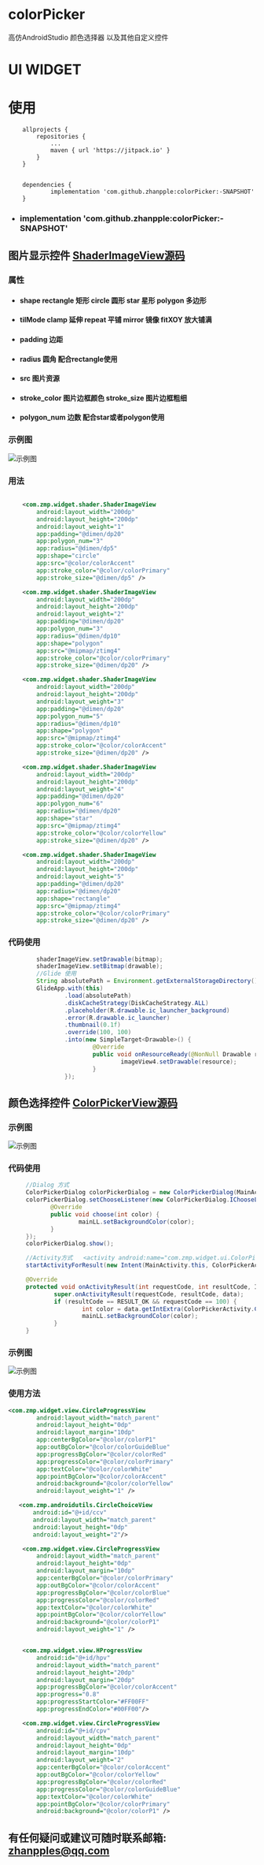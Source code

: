 # colorPicker
高仿AndroidStudio 颜色选择器 以及其他自定义控件

UI WIDGET
======
# 使用
```
	allprojects {
		repositories {
			...
			maven { url 'https://jitpack.io' }
		}
	}


  	dependencies {
  	        implementation 'com.github.zhanpple:colorPicker:-SNAPSHOT'
  	}

```
* <H3>implementation 'com.github.zhanpple:colorPicker:-SNAPSHOT'</H3>

## 图片显示控件 [ShaderImageView源码](https://github.com/zhanpple/colorPicker/tree/master/widget/src/main/java/com/zmp/widget/shader/ShaderImageView.java)

### 属性
* <H4>     shape  rectangle 矩形 circle 圆形 star 星形 polygon 多边形
* <H4>     tilMode  clamp 延伸 repeat 平铺 mirror 镜像 fitXOY 放大铺满
* <H4>     padding 边距
* <H4>     radius 圆角 配合rectangle使用
* <H4>     src 图片资源
* <H4>     stroke_color 图片边框颜色 stroke_size 图片边框粗细
* <H4>     polygon_num 边数 配合star或者polygon使用

### 示例图

![示例图](https://github.com/zhanpple/Android_Demo/blob/master/testFile/ui_pre.jpg "效果示例图")

### 用法
```xml

    <com.zmp.widget.shader.ShaderImageView
        android:layout_width="200dp"
        android:layout_height="200dp"
        android:layout_weight="1"
        app:padding="@dimen/dp20"
        app:polygon_num="3"
        app:radius="@dimen/dp5"
        app:shape="circle"
        app:src="@color/colorAccent"
        app:stroke_color="@color/colorPrimary"
        app:stroke_size="@dimen/dp5" />

    <com.zmp.widget.shader.ShaderImageView
        android:layout_width="200dp"
        android:layout_height="200dp"
        android:layout_weight="2"
        app:padding="@dimen/dp20"
        app:polygon_num="3"
        app:radius="@dimen/dp10"
        app:shape="polygon"
        app:src="@mipmap/ztimg4"
        app:stroke_color="@color/colorPrimary"
        app:stroke_size="@dimen/dp20" />

    <com.zmp.widget.shader.ShaderImageView
        android:layout_width="200dp"
        android:layout_height="200dp"
        android:layout_weight="3"
        app:padding="@dimen/dp20"
        app:polygon_num="5"
        app:radius="@dimen/dp10"
        app:shape="polygon"
        app:src="@mipmap/ztimg4"
        app:stroke_color="@color/colorAccent"
        app:stroke_size="@dimen/dp20" />

    <com.zmp.widget.shader.ShaderImageView
        android:layout_width="200dp"
        android:layout_height="200dp"
        android:layout_weight="4"
        app:padding="@dimen/dp20"
        app:polygon_num="6"
        app:radius="@dimen/dp20"
        app:shape="star"
        app:src="@mipmap/ztimg4"
        app:stroke_color="@color/colorYellow"
        app:stroke_size="@dimen/dp20" />

    <com.zmp.widget.shader.ShaderImageView
        android:layout_width="200dp"
        android:layout_height="200dp"
        android:layout_weight="5"
        app:padding="@dimen/dp20"
        app:radius="@dimen/dp20"
        app:shape="rectangle"
        app:src="@mipmap/ztimg4"
        app:stroke_color="@color/colorPrimary"
        app:stroke_size="@dimen/dp20" />

```
### 代码使用
```java
        shaderImageView.setDrawable(bitmap);
        shaderImageView.setBitmap(drawable);
        //Glide 使用
        String absolutePath = Environment.getExternalStorageDirectory().getAbsolutePath() + "/test.png";
        GlideApp.with(this)
                .load(absolutePath)
                .diskCacheStrategy(DiskCacheStrategy.ALL)
                .placeholder(R.drawable.ic_launcher_background)
                .error(R.drawable.ic_launcher)
                .thumbnail(0.1f)
                .override(100, 100)
                .into(new SimpleTarget<Drawable>() {
                        @Override
                        public void onResourceReady(@NonNull Drawable resource, @Nullable Transition<? super Drawable> transition) {
                                imageView4.setDrawable(resource);
                        }
                });
```

## 颜色选择控件 [ColorPickerView源码](https://github.com/zhanpple/colorPicker/tree/master/widget/src/main/java/com/zmp/widget/shader/ColorPickerView.java)
### 示例图
![示例图](https://github.com/zhanpple/Android_Demo/blob/master/testFile/ui_pre2.jpg "效果示例图")
### 代码使用
```java
     //Dialog 方式
     ColorPickerDialog colorPickerDialog = new ColorPickerDialog(MainActivity.this);
     colorPickerDialog.setChooseListener(new ColorPickerDialog.IChooseListener() {
            @Override
            public void choose(int color) {
                    mainLL.setBackgroundColor(color);
            }
     });
     colorPickerDialog.show();

     //Activity方式   <activity android:name="com.zmp.widget.ui.ColorPickerActivity"/>
     startActivityForResult(new Intent(MainActivity.this, ColorPickerActivity.class), 100);

     @Override
     protected void onActivityResult(int requestCode, int resultCode, Intent data) {
             super.onActivityResult(requestCode, resultCode, data);
             if (resultCode == RESULT_OK && requestCode == 100) {
                     int color = data.getIntExtra(ColorPickerActivity.COLOR_KEY, Color.WHITE);
                     mainLL.setBackgroundColor(color);
             }
     }
```
### 示例图
![示例图](https://github.com/zhanpple/Android_Demo/blob/master/testFile/ui_progress.png "效果示例图")
### 使用方法
```xml
<com.zmp.widget.view.CircleProgressView
        android:layout_width="match_parent"
        android:layout_height="0dp"
        android:layout_margin="10dp"
        app:centerBgColor="@color/colorP1"
        app:outBgColor="@color/colorGuideBlue"
        app:progressBgColor="@color/colorRed"
        app:progressColor="@color/colorPrimary"
        app:textColor="@color/colorWhite"
        app:pointBgColor="@color/colorAccent"
        android:background="@color/colorYellow"
        android:layout_weight="1" />

   <com.zmp.androidutils.CircleChoiceView
       android:id="@+id/ccv"
       android:layout_width="match_parent"
       android:layout_height="0dp"
       android:layout_weight="2"/>

    <com.zmp.widget.view.CircleProgressView
        android:layout_width="match_parent"
        android:layout_height="0dp"
        android:layout_margin="10dp"
        app:centerBgColor="@color/colorPrimary"
        app:outBgColor="@color/colorAccent"
        app:progressBgColor="@color/colorBlue"
        app:progressColor="@color/colorRed"
        app:textColor="@color/colorWhite"
        app:pointBgColor="@color/colorYellow"
        android:background="@color/colorP1"
        android:layout_weight="1" />


    <com.zmp.widget.view.HProgressView
        android:id="@+id/hpv"
        android:layout_width="match_parent"
        android:layout_height="20dp"
        android:layout_margin="20dp"
        app:progressBgColor="@color/colorAccent"
        app:progress="0.8"
        app:progressStartColor="#FF00FF"
        app:progressEndColor="#00FF00"/>

    <com.zmp.widget.view.CircleProgressView
        android:id="@+id/cpv"
        android:layout_width="match_parent"
        android:layout_height="0dp"
        android:layout_margin="10dp"
        android:layout_weight="2"
        app:centerBgColor="@color/colorAccent"
        app:outBgColor="@color/colorYellow"
        app:progressBgColor="@color/colorRed"
        app:progressColor="@color/colorGuideBlue"
        app:textColor="@color/colorWhite"
        app:pointBgColor="@color/colorPrimary"
        android:background="@color/colorP1" />
```

## 有任何疑问或建议可随时联系邮箱: zhanpples@qq.com


